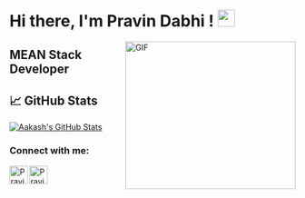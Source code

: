 # Hi there, I'm Pravin Dabhi ! <img src="https://raw.githubusercontent.com/MartinHeinz/MartinHeinz/master/wave.gif" width="30px">

<img align="right" alt="GIF" src="coding.gif" width="300px" height="260px"/>

## MEAN Stack Developer




## &#x1f4c8; GitHub Stats

<a href="https://github.com/am-aakash/am-aakash">
  <img align="center" src="https://github-readme-stats.vercel.app/api?username=PravinDP&show_icons=true&line_height=27&count_private=true&title_color=ffffff&text_color=c9cacc&icon_color=2bbc8a&bg_color=1d1f21" alt="Aakash's GitHub Stats" />
</a>


### Connect with me:

[<img align="left" alt="Pravin Dabhi | LinkedIn" width="32px" src="https://cdn.jsdelivr.net/npm/simple-icons@v3/icons/linkedin.svg" />][LinkedIn]
[<img align="left" alt="Pravin Dabhi | Gmail" width="32px" src="https://cdn.jsdelivr.net/npm/simple-icons@v3/icons/gmail.svg" />][Gmail]

<br />
<br />

</details>

[Gmail]: dabhipravin99@gmail.com
[LinkedIn]: http://linkedin.com/in/pravin-dabhi-4a5019114
